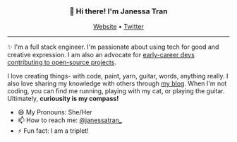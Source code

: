 <h3 align="center">👋 Hi there! I'm Janessa Tran</h3>
<p align="center">
  <a href="https://www.janessatran.com">Website</a> •
  <a href="https://twitter.com/janessatran_">Twitter</a>
</p>

---
✨ I'm a full stack engineer. I'm passionate about using tech for good and creative expression. I am also an advocate for [early-career devs contributing to open-source projects](https://dev.to/janessatran/a-beginner-s-guide-to-contributing-to-open-source-4fen). 

I love creating things- with code, paint, yarn, guitar, words, anything really. I also love sharing my knowledge with others through [my blog](https://janessatran.com). When I'm not coding, you can find me running, playing with my cat, or playing the guitar. Ultimately, **curiousity is my compass!**


- 😄 My Pronouns: She/Her   
- 📫 How to reach me: [@janessatran_](https://twitter.com/janessatran_)
- ⚡ Fun fact: I am a triplet!

